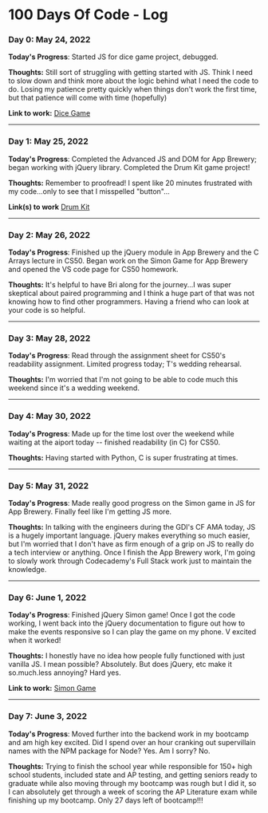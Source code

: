 # 100 Days Of Code - Log

### Day 0: May 24, 2022

**Today's Progress**: Started JS for dice game project, debugged.

**Thoughts:** Still sort of struggling with getting started with JS. Think I need to slow down and think more about the logic behind what I need the code to do. Losing my patience pretty quickly when things don't work the first time, but that patience will come with time (hopefully)

**Link to work:** [Dice Game](https://eireann07.github.io/dice-game/)
_______________________

### Day 1: May 25, 2022

**Today's Progress**: Completed the Advanced JS and DOM for App Brewery; began working with jQuery library. Completed the Drum Kit game project!

**Thoughts:** Remember to proofread! I spent like 20 minutes frustrated with my code...only to see that I misspelled "button"...

**Link(s) to work** [Drum Kit](https://eireann07.github.io/drum-kit/)
_______________________

### Day 2: May 26, 2022

**Today's Progress**: Finished up the jQuery module in App Brewery and the C Arrays lecture in CS50. Began work on the Simon Game for App Brewery and opened the VS code page for CS50 homework. 

**Thoughts:** It's helpful to have Bri along for the journey...I was super skeptical about paired programming and I think a huge part of that was not knowing how to find other programmers. Having a friend who can look at your code is so helpful. 
_______________________

### Day 3: May 28, 2022

**Today's Progress**: Read through the assignment sheet for CS50's readability assignment. Limited progress today; T's wedding rehearsal. 

**Thoughts:** I'm worried that I'm not going to be able to code much this weekend since it's a wedding weekend. 
_______________________

### Day 4: May 30, 2022

**Today's Progress**: Made up for the time lost over the weekend while waiting at the aiport today -- finished readability (in C) for CS50.

**Thoughts:** Having started with Python, C is super frustrating at times. 
_______________________

### Day 5: May 31, 2022

**Today's Progress**: Made really good progress on the Simon game in JS for App Brewery. Finally feel like I'm getting JS more.  

**Thoughts:** In talking with the engineers during the GDI's CF AMA today, JS is a hugely important language. jQuery makes everything so much easier, but I'm worried that I don't have as firm enough of a grip on JS to really do a tech interview or anything. Once I finish the App Brewery work, I'm going to slowly work through Codecademy's Full Stack work just to maintain the knowledge. 
_______________________

### Day 6: June 1, 2022

**Today's Progress**: Finished jQuery Simon game! Once I got the code working, I went back into the jQuery documentation to figure out how to make the events responsive so I can play the game on my phone. V excited when it worked!

**Thoughts:** I honestly have no idea how people fully functioned with just vanilla JS. I mean possible? Absolutely. But does jQuery, etc make it so.much.less annoying? Hard yes. 

**Link to work:** [Simon Game](https://eireann07.github.io/simon-game/)
_______________________

### Day 7: June 3, 2022

**Today's Progress**: Moved further into the backend work in my bootcamp and am high key excited. Did I spend over an hour cranking out supervillain names with the NPM package for Node? Yes. Am I sorry? No. 

**Thoughts:** Trying to finish the school year while responsible for 150+ high school students, included state and AP testing, and getting seniors ready to graduate while also moving through my bootcamp was rough but I did it, so I can absolutely get through a week of scoring the AP Literature exam while finishing up my bootcamp. Only 27 days left of bootcamp!!!
